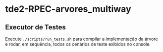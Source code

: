 # tde2-RPEC-arvores_multiway

## Executor de Testes

Execute `./scripts/run_tests.sh` para compilar a implementação da árvore e rodar, em sequência, todos os cenários de teste exibidos no console.
